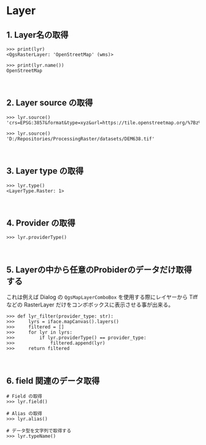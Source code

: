 # **Layer**

## **1. Layer名の取得**
```
>>> print(lyr)
<QgsRasterLayer: 'OpenStreetMap' (wms)>

>>> print(lyr.name())
OpenStreetMap
```
<br>

## **2. Layer source の取得**
```
>>> lyr.source()
'crs=EPSG:3857&format&type=xyz&url=https://tile.openstreetmap.org/%7Bz%7D/%7Bx%7D/%7By%7D.png&zmax=19&zmin=0'

>>> lyr.source()
'D:/Repositories/ProcessingRaster/datasets/DEM638.tif'
```
<br>

## **3. Layer type の取得**
```
>>> lyr.type()
<LayerType.Raster: 1>
```
<br>

## **4. Provider の取得**
```
>>> lyr.providerType()
```
<br>

## **5. Layerの中から任意のProbiderのデータだけ取得する**
これは例えば Dialog の `QgsMapLayerComboBox` を使用する際にレイヤーから Tiff などの RasterLayer だけをコンボボックスに表示させる事が出来る。
```
>>> def lyr_filter(provider_type: str):
>>>     lyrs = iface.mapCanvas().layers()
>>>     filtered = []
>>>     for lyr in lyrs:
>>>         if lyr.providerType() == provider_type:
>>>             filtered.append(lyr)
>>>     return filtered
```
<br>

## **6. field 関連のデータ取得**

```
# Field の取得
>>> lyr.field()

# Alias の取得
>>> lyr.alias()

# データ型を文字列で取得する
>>> lyr.typeName()
```